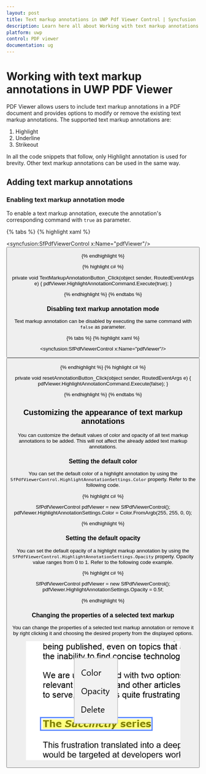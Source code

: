 ```yaml
---
layout: post
title: Text markup annotations in UWP Pdf Viewer Control | Syncfusion
description: Learn here all about Working with text markup annotations support in Syncfusion UWP Pdf Viewer (SfPdfViewer) control and more.
platform: uwp
control: PDF viewer
documentation: ug
---
```


# Working with text markup annotations in UWP PDF Viewer

PDF Viewer allows users to include text markup annotations in a PDF document and provides options to modify or remove the existing text markup annotations. The supported text markup annotations are:

1. Highlight
2. Underline
3. Strikeout

In all the code snippets that follow, only Highlight annotation is used for brevity. Other text markup annotations can be used in the same way. 

## Adding text markup annotations

### Enabling text markup annotation mode

To enable a text markup annotation, execute the annotation's corresponding command with `true` as parameter.

{% tabs %}
{% highlight xaml %}

<syncfusion:SfPdfViewerControl x:Name="pdfViewer"/>
<Button x:Name="textMarkupAnnotationButton" Click="TextMarkupAnnotationButton_Click"/>

{% endhighlight %}

{% highlight c# %}

private void TextMarkupAnnotationButton_Click(object sender, RoutedEventArgs e)
{
	pdfViewer.HighlightAnnotationCommand.Execute(true);
}

{% endhighlight %}
{% endtabs %}

### Disabling text markup annotation mode

Text markup annotation can be disabled by executing the same command with `false` as parameter. 

{% tabs %}
{% highlight xaml %}

<syncfusion:SfPdfViewerControl x:Name="pdfViewer"/>
<Button x:Name="resetAnnotationButton" Click="resetAnnotationButton_Click" />

{% endhighlight %}
{% highlight c# %}

private void resetAnnotationButton_Click(object sender, RoutedEventArgs e)
{
	pdfViewer.HighlightAnnotationCommand.Execute(false);
}

{% endhighlight %}
{% endtabs %}

## Customizing the appearance of text markup annotations

You can customize the default values of color and opacity of all text markup annotations to be added. This will not affect the already added text markup annotations.

### Setting the default color

You can set the default color of a highlight annotation by using the `SfPdfViewerControl.HighlightAnnotationSettings.Color` property. Refer to the following code. 
 
{% highlight c# %}

SfPdfViewerControl pdfViewer = new SfPdfViewerControl();
pdfViewer.HighlightAnnotationSettings.Color = Color.FromArgb(255, 255, 0, 0);

{% endhighlight %}

### Setting the default opacity

You can set the default opacity of a highlight markup annotation by using the `SfPdfViewerControl.HighlightAnnotationSettings.Opacity` property. Opacity value ranges from 0 to 1. Refer to the following code example.

{% highlight c# %}

SfPdfViewerControl pdfViewer = new SfPdfViewerControl();
pdfViewer.HighlightAnnotationSettings.Opacity = 0.5f; 

{% endhighlight %}

### Changing the properties of a selected text markup

You can change the properties of a selected text markup annotation or remove it by right clicking it and choosing the desired property from the displayed options.

![customtoolbarimage](images/image3.png)
